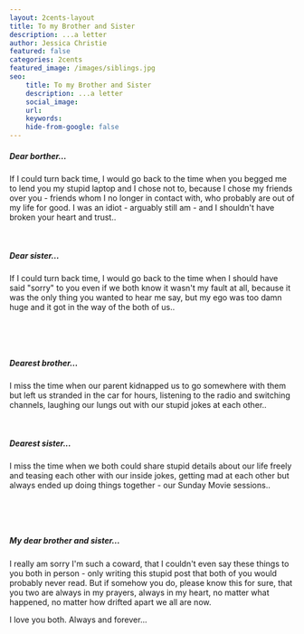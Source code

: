 ```yaml
---
layout: 2cents-layout
title: To my Brother and Sister
description: ...a letter
author: Jessica Christie
featured: false
categories: 2cents
featured_image: /images/siblings.jpg
seo:
    title: To my Brother and Sister
    description: ...a letter
    social_image: 
    url:
    keywords:
    hide-from-google: false
---
```

##### Dear borther...

If I could turn back time, I would go back to the time when you begged me to lend you my stupid laptop and I chose not to, because I chose my friends over you - friends whom I no longer in contact with, who probably are out of my life for good. I was an idiot - arguably still am - and I shouldn't have broken your heart and trust..

&nbsp;

##### Dear sister...

If I could turn back time, I would go back to the time when I should have said "sorry" to you even if we both know it wasn't my fault at all, because it was the only thing you wanted to hear me say, but my ego was too damn huge and it got in the way of the both of us..

&nbsp;

&nbsp;

##### Dearest brother...

I miss the time when our parent kidnapped us to go somewhere with them but left us stranded in the car for hours, listening to the radio and switching channels, laughing our lungs out with our stupid jokes at each other..

&nbsp;

##### Dearest sister...
I miss the time when we both could share stupid details about our life freely and teasing each other with our inside jokes, getting mad at each other but always ended up doing things together - our Sunday Movie sessions..


&nbsp;

&nbsp;

##### My dear brother and sister...

I really am sorry I'm such a coward, that I couldn't even say these things to you both in person - only writing this stupid post that both of you would probably never read. But if somehow you do, please know this for sure, that you two are always in my prayers, always in my heart, no matter what happened, no matter how drifted apart we all are now.

I love you both. Always and forever...

&nbsp;

&nbsp;

&nbsp;
